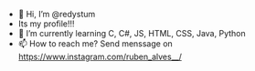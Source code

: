 - 👋 Hi, I’m @redystum
- Its my profile!!!
- 🌱 I’m currently learning C, C#, JS, HTML, CSS, Java, Python
- 📫 How to reach me? Send menssage on https://www.instagram.com/ruben_alves__/

<!---
redystum/redystum is a ✨ special ✨ repository because its `README.md` (this file) appears on your GitHub profile.
You can click the Preview link to take a look at your changes.
--->
